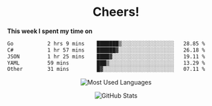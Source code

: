 <h1 align="center">Cheers!</h1>

**This week I spent my time on**
<!--START_SECTION:waka-->

```txt
Go           2 hrs 9 mins    ███████▒░░░░░░░░░░░░░░░░░   28.85 %
C#           1 hr 57 mins    ██████▓░░░░░░░░░░░░░░░░░░   26.18 %
JSON         1 hr 25 mins    ████▓░░░░░░░░░░░░░░░░░░░░   19.11 %
YAML         59 mins         ███▒░░░░░░░░░░░░░░░░░░░░░   13.29 %
Other        31 mins         █▓░░░░░░░░░░░░░░░░░░░░░░░   07.11 %
```

<!--END_SECTION:waka-->

<p align="center"><img src="https://github-readme-stats.vercel.app/api/top-langs/?username=thnkrn&layout=compact&hide=html&theme=tokyonight" alt="Most Used Languages" /></p>

<p align="center"><img src="https://github-readme-stats.vercel.app/api?username=thnkrn&show_icons=true&count_private=true&theme=tokyonight&show=reviews&hide_rank=false&rank_icon=github" alt="GitHub Stats" /></p>

<!-- <p align="center"><a href="https://wakatime.com"><img src="https://wakatime.com/share/@thnkrn/40092326-d1bd-471b-89da-9a7c63939402.png" /></p>
 -->

